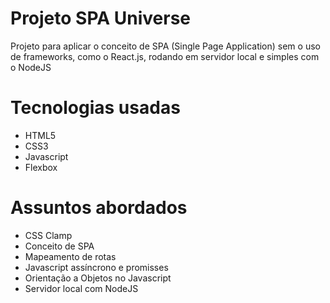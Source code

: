 # Projeto SPA Universe
<p> Projeto para aplicar o conceito de SPA (Single Page Application) sem o uso de frameworks, como o React.js, rodando em servidor local e simples com o NodeJS</p>

# Tecnologias usadas
<ul>
    <li>HTML5</li>
    <li>CSS3</li>
    <li>Javascript</li>
    <li>Flexbox</li>
</ul>

# Assuntos abordados
<ul>
    <li>CSS Clamp</li>
    <li>Conceito de SPA</li>
    <li>Mapeamento de rotas</li>
    <li>Javascript assíncrono e promisses</li>
    <li>Orientação a Objetos no Javascript</li>
    <li>Servidor local com NodeJS</li>
</ul>
